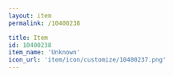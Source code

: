 ```yaml
---
layout: item
permalink: /10400238

title: Item
id: 10400238
item_name: 'Unknown'
icon_url: 'item/icon/customize/10400237.png'
---
```

